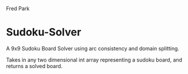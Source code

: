 Fred Park

# Sudoku-Solver
A 9x9 Sudoku Board Solver using arc consistency and domain splitting.

Takes in any two dimensional int array representing a sudoku board, and returns a solved board.
